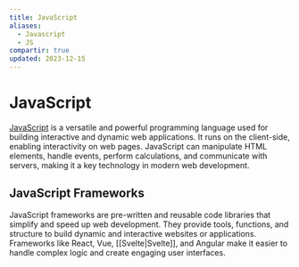 ```yaml
---
title: JavaScript
aliases:
  - Javascript
  - JS
compartir: true
updated: 2023-12-15
---
```


# JavaScript

[JavaScript](https://en.wikipedia.org/wiki/JavaScript) is a versatile and powerful programming language used for building interactive and dynamic web applications. It runs on the client-side, enabling interactivity on web pages. JavaScript can manipulate HTML elements, handle events, perform calculations, and communicate with servers, making it a key technology in modern web development.

## JavaScript Frameworks

JavaScript frameworks are pre-written and reusable code libraries that simplify and speed up web development. They provide tools, functions, and structure to build dynamic and interactive websites or applications. Frameworks like React, Vue, [[Svelte|Svelte]], and Angular make it easier to handle complex logic and create engaging user interfaces.
